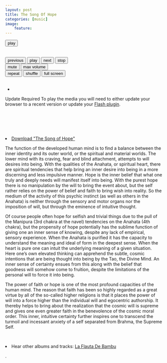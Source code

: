 ```yaml
---
layout: post
title: The Song Of Hope
categories: [music] 
image:
    feature: 
---
```

<html>
<head>
<meta charset="utf-8" />
<!-- Website Design By: www.happyworm.com -->
<title>The Song of Hope</title>
<meta http-equiv="Content-Type" content="text/html; charset=iso-8859-1" />
<link href="/dist/skin/blue.monday/css/jplayer.blue.monday.min.css" rel="stylesheet" type="text/css" />
<script type="text/javascript" src="/dist/lib/jquery.min.js"></script>
<script type="text/javascript" src="/dist/jplayer/jquery.jplayer.min.js"></script>
<script type="text/javascript" src="/dist/add-on/jplayer.playlist.min.js"></script>
<script type="text/javascript">
//<![CDATA[
$(document).ready(function(){

	var myPlaylist = new jPlayerPlaylist({
		jPlayer: "#jquery_jplayer_N",
		cssSelectorAncestor: "#jp_container_N"
	}, [
		{
		   title:"The Song of Hope",
				artist:"El Misterio",
				mp3:"https://quetzalwill.github.io/quetzalwill/assets/music/Kiirtan-El-Misterio/esperanza.mp3",
				poster: "https://quetzalwill.github.io/quetzalwill/images/retreat.jpg"
		}
	], {
		playlistOptions: {
			enableRemoveControls: true
		},
		swfPath: "/dist/jplayer",
		supplied: "webmv, ogv, m4v, oga, mp3",
		useStateClassSkin: true,
		autoBlur: false,
		smoothPlayBar: true,
		keyEnabled: true,
		audioFullScreen: true
	});

	// Click handlers for jPlayerPlaylist method demo

	// Audio mix playlist

	$("#playlist-setPlaylist-audio-mix").click(function() {
		myPlaylist.setPlaylist([
			{
			title:"Pictures At An Exhibition - Mussorgsky",
			artist:"William Enckhausen",
			mp3:"https://quetzalwill.github.io/quetzalwill/assets/music/Contemplations-On-A-Quena/pictures-at-an-exhibition.mp3",
			poster: "https://quetzalwill.github.io/quetzalwill/images/cross-quena.jpg"
			},
			{				
				title:"Adagio",
			artist:"William Enckhausen",
			mp3:"https://quetzalwill.github.io/quetzalwill/assets/music/Contemplations-On-A-Quena/adagio.mp3",
			poster: "https://quetzalwill.github.io/quetzalwill/images/cross-quena.jpg"
			},
			{
					title:"Andalouse",
			artist:"William Enckhausen",
			mp3:"https://quetzalwill.github.io/quetzalwill/assets/music/Contemplations-On-A-Quena/andalouse.mp3",
			poster: "https://quetzalwill.github.io/quetzalwill/images/cross-quena.jpg"
			},
			{
					title:"Meditation",
			artist:"William Enckhausen",
			mp3:"https://quetzalwill.github.io/quetzalwill/assets/music/Contemplations-On-A-Quena/meditation.mp3",
			poster: "https://quetzalwill.github.io/quetzalwill/images/cross-quena.jpg"
			},
			{
				title:"Dvorak",
			artist:"William Enckhausen",
			mp3:"https://quetzalwill.github.io/quetzalwill/assets/music/Contemplations-On-A-Quena/dvorak.mp3",
			poster: "https://quetzalwill.github.io/quetzalwill/images/cross-quena.jpg"
			},
			{
                title:"Whistles",
			artist:"William Enckhausen",
			mp3:"https://quetzalwill.github.io/quetzalwill/assets/music/Contemplations-On-A-Quena/whistles.mp3",
			poster: "https://quetzalwill.github.io/quetzalwill/images/cross-quena.jpg"
			},
			{
                title:"John Dowland Songs",
			artist:"William Enckhausen",
			mp3:"https://quetzalwill.github.io/quetzalwill/assets/music/Contemplations-On-A-Quena/dowland.mp3",
			poster: "https://quetzalwill.github.io/quetzalwill/images/cross-quena.jpg"
			},
			{
                title:"Nocturne - Chopin",
			artist:"William Enckhausen",
			mp3:"https://quetzalwill.github.io/quetzalwill/assets/music/Contemplations-On-A-Quena/nocturne.mp3",
			poster: "https://quetzalwill.github.io/quetzalwill/images/cross-quena.jpg"
			},
			{
                title:"Anandamurti Melodies",
			artist:"William Enckhausen",
			mp3:"https://quetzalwill.github.io/quetzalwill/assets/music/Contemplations-On-A-Quena/anandamurti.mp3",
			poster: "https://quetzalwill.github.io/quetzalwill/images/cross-quena.jpg"
			},
			{
                title:"William Enckhausen plays Heinrich Enckhausen, Handel, and Telemann",
			artist:"William Enckhausen",
			mp3:"https://quetzalwill.github.io/quetzalwill/assets/music/Contemplations-On-A-Quena/enckhausen.mp3",
			poster: "https://quetzalwill.github.io/quetzalwill/images/cross-quena.jpg"
			},
			{
                title:"Reverie - Debussy",
			artist:"William Enckhausen",
			mp3:"https://quetzalwill.github.io/quetzalwill/assets/music/Contemplations-On-A-Quena/reverie.mp3",
			poster: "https://quetzalwill.github.io/quetzalwill/images/cross-quena.jpg"
			},
			{
                title:"Dance Of The Blessed Spirits",
			artist:"William Enckhausen",
			mp3:"https://quetzalwill.github.io/quetzalwill/assets/music/Contemplations-On-A-Quena/blessed-spirits.mp3",
			poster: "https://quetzalwill.github.io/quetzalwill/images/cross-quena.jpg"
			},
			{
                title:"Los Doraditos",
			artist:"William Enckhausen",
			mp3:"https://quetzalwill.github.io/quetzalwill/assets/music/Contemplations-On-A-Quena/los-doraditos.mp3",
			poster: "https://quetzalwill.github.io/quetzalwill/images/cross-quena.jpg"                                                                                     
			}
		]);
	});

	// Video mix playlist

	$("#playlist-setPlaylist-video-mix").click(function() {
		myPlaylist.setPlaylist([
			{
			    title:"Govinda",
				artist:"El Misterio",
				mp3:"https://quetzalwill.github.io/quetzalwill/assets/music/Kiirtan-El-Misterio/govinda.mp3",
				poster: "https://quetzalwill.github.io/quetzalwill/images/kiirtan.jpg"
			},
            {
			    title:"Topilejo",
				artist:"El Misterio",
				mp3:"https://quetzalwill.github.io/quetzalwill/assets/music/Kiirtan-El-Misterio/topilejo.mp3",
				poster: "https://quetzalwill.github.io/quetzalwill/images/kiirtan.jpg"
			},
			{
				title:"Padmasambhava",
				artist:"El Misterio",
				mp3:"https://quetzalwill.github.io/quetzalwill/assets/music/Kiirtan-El-Misterio/padmasambhava.mp3",
				poster: "https://quetzalwill.github.io/quetzalwill/images/kiirtan.jpg"
			},
			{
				title:"Baba Nam Kevalam",
				artist:"El Misterio",
				mp3:"https://quetzalwill.github.io/quetzalwill/assets/music/Kiirtan-El-Misterio/babanamkevalam.mp3",
				poster: "https://quetzalwill.github.io/quetzalwill/images/kiirtan.jpg"
			},
			{
				title:"Soja",
				artist:"El Misterio",
				mp3:"https://quetzalwill.github.io/quetzalwill/assets/music/Kiirtan-El-Misterio/soja.mp3",
				poster: "https://quetzalwill.github.io/quetzalwill/images/kiirtan.jpg"
			},
			{
				title:"Om Ah Hum Vajra Guru",
				artist:"El Misterio",
				mp3:"https://quetzalwill.github.io/quetzalwill/assets/music/Kiirtan-El-Misterio/om-ah-hum-vajra-guru.mp3",
				poster: "https://quetzalwill.github.io/quetzalwill/images/kiirtan.jpg"
			},
			{
				title:"Nikte Ha Kiirtan",
				artist:"El Misterio",
				mp3:"https://quetzalwill.github.io/quetzalwill/assets/music/Kiirtan-El-Misterio/nikteha.mp3",
				poster: "https://quetzalwill.github.io/quetzalwill/images/kiirtan.jpg"
			},
			{
				title:"Reverie Kiirtan",
				artist:"El Misterio",
				mp3:"https://quetzalwill.github.io/quetzalwill/assets/music/Kiirtan-El-Misterio/reverie-kiirtan.mp3",
				poster: "https://quetzalwill.github.io/quetzalwill/images/kiirtan.jpg"
			},
			{
				title:"Desierto",
				artist:"El Misterio",
				mp3:"https://quetzalwill.github.io/quetzalwill/assets/music/Kiirtan-El-Misterio/desierto2.mp3",
				poster: "https://quetzalwill.github.io/quetzalwill/images/kiirtan.jpg"
			},
			{
				title:"Tiny Green Island",
				artist:"El Misterio",
				mp3:"https://quetzalwill.github.io/quetzalwill/assets/music/Kiirtan-El-Misterio/tiny-green-island.mp3",
				poster: "https://quetzalwill.github.io/quetzalwill/images/kiirtan.jpg"
			},
			{
				title:"La Gracia",
				artist:"El Misterio",
				mp3:"https://quetzalwill.github.io/quetzalwill/assets/music/Kiirtan-El-Misterio/gracia.mp3",
				poster: "https://quetzalwill.github.io/quetzalwill/images/kiirtan.jpg"
			},
			{
				title:"Los Doraditos",
				artist:"El Misterio",
				mp3:"https://quetzalwill.github.io/quetzalwill/assets/music/Kiirtan-El-Misterio/los-doraditos.mp3",
				poster: "https://quetzalwill.github.io/quetzalwill/images/kiirtan.jpg"
			}
		]);
	});

	// Media mix playlist

	$("#playlist-setPlaylist-media-mix").click(function() {
		myPlaylist.setPlaylist([
			{
				title:"Gavotte And Minuet",
				artist:"William Enckhausen",
				mp3:"https://quetzalwill.github.io/quetzalwill/assets/music/Bach-On-Bamboo/gavotte-minuet.mp3",
				poster: "https://quetzalwill.github.io/quetzalwill/images/cross-quena.jpg"
			},
			{
				title:"Air and Gavotte",
				artist:"William Enckhausen",
				mp3:"https://quetzalwill.github.io/quetzalwill/assets/music/Bach-On-Bamboo/air-gavotte.mp3",
				poster: "https://quetzalwill.github.io/quetzalwill/images/cross-quena.jpg"
			},
			{
				title:"Christmas Oratorio",
				artist:"William Enckhausen",
				mp3:"https://quetzalwill.github.io/quetzalwill/assets/music/Bach-On-Bamboo/christmas-oratorio.mp3",
				poster: "https://quetzalwill.github.io/quetzalwill/images/cross-quena.jpg"
			},
			{
				title:"Sonata in B-minor",
				artist:"William Enckhausen",
				mp3:"https://quetzalwill.github.io/quetzalwill/assets/music/Bach-On-Bamboo/sonata-b-minor.mp3",
				poster: "https://quetzalwill.github.io/quetzalwill/images/cross-quena.jpg"
			},
			{
				title:"Minuet, Air, and Bouree",
				artist:"William Enckhausen",
				mp3:"https://quetzalwill.github.io/quetzalwill/assets/music/Bach-On-Bamboo/minuet-air-bouree.mp3",
				poster: "https://quetzalwill.github.io/quetzalwill/images/cross-quena.jpg"
			}
		]);
	});

	


	// The remove commands

	$("#playlist-remove").click(function() {
		myPlaylist.remove();
	});

	$("#playlist-remove--2").click(function() {
		myPlaylist.remove(-2);
	});
	$("#playlist-remove--1").click(function() {
		myPlaylist.remove(-1);
	});
	$("#playlist-remove-0").click(function() {
		myPlaylist.remove(0);
	});
	$("#playlist-remove-1").click(function() {
		myPlaylist.remove(1);
	});
	$("#playlist-remove-2").click(function() {
		myPlaylist.remove(2);
	});

	// The shuffle commands

	$("#playlist-shuffle").click(function() {
		myPlaylist.shuffle();
	});

	$("#playlist-shuffle-false").click(function() {
		myPlaylist.shuffle(false);
	});
	$("#playlist-shuffle-true").click(function() {
		myPlaylist.shuffle(true);
	});

	// The select commands

	$("#playlist-select--2").click(function() {
		myPlaylist.select(-2);
	});
	$("#playlist-select--1").click(function() {
		myPlaylist.select(-1);
	});
	$("#playlist-select-0").click(function() {
		myPlaylist.select(0);
	});
	$("#playlist-select-1").click(function() {
		myPlaylist.select(1);
	});
	$("#playlist-select-2").click(function() {
		myPlaylist.select(2);
	});

	// The next/previous commands

	$("#playlist-next").click(function() {
		myPlaylist.next();
	});
	$("#playlist-previous").click(function() {
		myPlaylist.previous();
	});

	// The play commands

	$("#playlist-play").click(function() {
		myPlaylist.play();
	});

	$("#playlist-play--2").click(function() {
		myPlaylist.play(-2);
	});
	$("#playlist-play--1").click(function() {
		myPlaylist.play(-1);
	});
	$("#playlist-play-0").click(function() {
		myPlaylist.play(0);
	});
	$("#playlist-play-1").click(function() {
		myPlaylist.play(1);
	});
	$("#playlist-play-2").click(function() {
		myPlaylist.play(2);
	});

	// The pause command

	$("#playlist-pause").click(function() {
		myPlaylist.pause();
	});

	// Changing the playlist options

	// Option: autoPlay

	$("#playlist-option-autoPlay-true").click(function() {
		myPlaylist.option("autoPlay", true);
	});
	$("#playlist-option-autoPlay-false").click(function() {
		myPlaylist.option("autoPlay", false);
	});

	// Option: enableRemoveControls

	$("#playlist-option-enableRemoveControls-true").click(function() {
		myPlaylist.option("enableRemoveControls", true);
	});
	$("#playlist-option-enableRemoveControls-false").click(function() {
		myPlaylist.option("enableRemoveControls", false);
	});

	// Option: displayTime

	$("#playlist-option-displayTime-0").click(function() {
		myPlaylist.option("displayTime", 0);
	});
	$("#playlist-option-displayTime-fast").click(function() {
		myPlaylist.option("displayTime", "fast");
	});
	$("#playlist-option-displayTime-slow").click(function() {
		myPlaylist.option("displayTime", "slow");
	});
	$("#playlist-option-displayTime-2000").click(function() {
		myPlaylist.option("displayTime", 2000);
	});

	// Option: addTime

	$("#playlist-option-addTime-0").click(function() {
		myPlaylist.option("addTime", 0);
	});
	$("#playlist-option-addTime-fast").click(function() {
		myPlaylist.option("addTime", "fast");
	});
	$("#playlist-option-addTime-slow").click(function() {
		myPlaylist.option("addTime", "slow");
	});
	$("#playlist-option-addTime-2000").click(function() {
		myPlaylist.option("addTime", 2000);
	});

	// Option: removeTime

	$("#playlist-option-removeTime-0").click(function() {
		myPlaylist.option("removeTime", 0);
	});
	$("#playlist-option-removeTime-fast").click(function() {
		myPlaylist.option("removeTime", "fast");
	});
	$("#playlist-option-removeTime-slow").click(function() {
		myPlaylist.option("removeTime", "slow");
	});
	$("#playlist-option-removeTime-2000").click(function() {
		myPlaylist.option("removeTime", 2000);
	});

	// Option: shuffleTime

	$("#playlist-option-shuffleTime-0").click(function() {
		myPlaylist.option("shuffleTime", 0);
	});
	$("#playlist-option-shuffleTime-fast").click(function() {
		myPlaylist.option("shuffleTime", "fast");
	});
	$("#playlist-option-shuffleTime-slow").click(function() {
		myPlaylist.option("shuffleTime", "slow");
	});
	$("#playlist-option-shuffleTime-2000").click(function() {
		myPlaylist.option("shuffleTime", 2000);
	});

	// Equivalent commands

	$("#playlist-equivalent-1-a").click(function() {
		myPlaylist.add({
			title:"Your Face",
			artist:"The Stark Palace",
			mp3:"https://www.jplayer.org/audio/mp3/TSP-05-Your_face.mp3",
			oga:"https://www.jplayer.org/audio/ogg/TSP-05-Your_face.ogg",
			poster: "https://www.jplayer.org/audio/poster/The_Stark_Palace_640x360.png"
		}, true);
	});

	$("#playlist-equivalent-1-b").click(function() {
		myPlaylist.add({
			title:"Your Face",
			artist:"The Stark Palace",
			mp3:"https://www.jplayer.org/audio/mp3/TSP-05-Your_face.mp3",
			oga:"https://www.jplayer.org/audio/ogg/TSP-05-Your_face.ogg",
			poster: "https://www.jplayer.org/audio/poster/The_Stark_Palace_640x360.png"
		});
		myPlaylist.play(-1);
	});

	// AVOID COMMANDS

	$("#playlist-avoid-1").click(function() {
		myPlaylist.remove(2); // Removes the 3rd item
		myPlaylist.remove(3); // Ignored unless removeTime=0: Where it removes the 4th item, which was originally the 5th item.
	});


});
//]]>
</script>
</head>
<body>
<p style="margin-top:1em;">
				

<div id="jp_container_N" class="jp-video jp-video-270p" role="application" aria-label="media player">
	<div class="jp-type-playlist">
		<div id="jquery_jplayer_N" class="jp-jplayer"></div>
		<div class="jp-gui">
			<div class="jp-video-play">
				<button class="jp-video-play-icon" role="button" tabindex="0">play</button>
			</div>
			<div class="jp-interface">
				<div class="jp-progress">
					<div class="jp-seek-bar">
						<div class="jp-play-bar"></div>
					</div>
				</div>
				<div class="jp-current-time" role="timer" aria-label="time">&nbsp;</div>
				<div class="jp-duration" role="timer" aria-label="duration">&nbsp;</div>
				<div class="jp-controls-holder">
					<div class="jp-controls">
						<button class="jp-previous" role="button" tabindex="0">previous</button>
						<button class="jp-play" role="button" tabindex="0">play</button>
						<button class="jp-next" role="button" tabindex="0">next</button>
						<button class="jp-stop" role="button" tabindex="0">stop</button>
					</div>
					<div class="jp-volume-controls">
						<button class="jp-mute" role="button" tabindex="0">mute</button>
						<button class="jp-volume-max" role="button" tabindex="0">max volume</button>
						<div class="jp-volume-bar">
							<div class="jp-volume-bar-value"></div>
						</div>
					</div>
					<div class="jp-toggles">
						<button class="jp-repeat" role="button" tabindex="0">repeat</button>
						<button class="jp-shuffle" role="button" tabindex="0">shuffle</button>
						<button class="jp-full-screen" role="button" tabindex="0">full screen</button>
					</div>
				</div>
				<div class="jp-details">
					<div class="jp-title" aria-label="title">&nbsp;</div>
				</div>
			</div>
		</div>
		<div class="jp-playlist">
			<ul>
				<!-- The method Playlist.displayPlaylist() uses this unordered list -->
				<li>&nbsp;</li>
			</ul>
		</div>
		<div class="jp-no-solution">
			<span>Update Required</span>
			To play the media you will need to either update your browser to a recent version or update your <a href="https://get.adobe.com/flashplayer/" target="_blank">Flash plugin</a>.
		</div>
	</div>
</div>
			
&nbsp;


&nbsp;
<code></code><br />
&nbsp;
<li><a href="https://quetzalwill.github.io/quetzalwill/assets/music/Kiirtan-El-Misterio/esperanza.mp3">Download "The Song of Hope"</a></li>
<p>The function of the developed human mind is to find a balance between the inner identity and its outer world, or the spiritual and material worlds. The lower mind with its craving, fear and blind attachment, attempts to will desires into being. With the qualities of the Anahata, or spiritual heart, there are spiritual tendencies that help bring an inner desire into being in a more discerning and less impulsive manner. Hope is the inner belief that what one truly and deeply needs will manifest itself into being. With the purest hope there is no manipulation by the will to bring the event about, but the self rather relies on the power of belief and faith to bring wish into reality. So the medium of the activity of this psychic instinct (as well as others in the Anahata) is neither through the sensory and motor organs nor the imposition of will, but through the eminence of intuitive thought.</p>

<p>Of course people often hope for selfish and trivial things due to the pull of the Manipura (3rd chakra at the navel) tendencies on the Anahata (4th chakra), but the propensity of hope potentially has the sublime function of giving one an inner sense of knowing, despite any lack of empirical, sensory experience. When the Anahata is purified it has the capacity to understand the meaning and ideal of form in the deepest sense. When the heart is pure one can intuit the underlying meaning of a given situation. Here one’s own elevated thinking can apprehend the subtle, cosmic intentions that are being thought into being by the Tao, the Divine Mind. An inner sense of certainty ensues from this along with the belief that goodness will somehow come to fruition, despite the limitations of the personal will to force it into being.</p>

<p>The power of faith or hope is one of the most profound capacities of the human mind. The reason that faith has been so highly regarded as a great virtue by all of the so-called higher religions is that it places the power of will into a force higher than the individual will and egocentric authorship. It thereby helps to bring about the realization that the cosmic will is supreme and gives one even greater faith in the benevolence of the cosmic moral order. This inner, intuitive certainty further inspires one to transcend the turmoil and incessant anxiety of a self separated from Brahma, the Supreme Self.</p>





&nbsp;
<li>Hear other albums and tracks:  <a href="https://quetzalwill.github.io/quetzalwill/la-flauta-de-bambu/"> La Flauta De Bambu</a></li>


.




